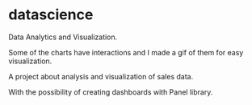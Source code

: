 # datascience
Data Analytics and Visualization.

Some of the charts have interactions and I made a gif of them for easy visualization.

A project about analysis and visualization of sales data.

With the possibility of creating dashboards with Panel library.
